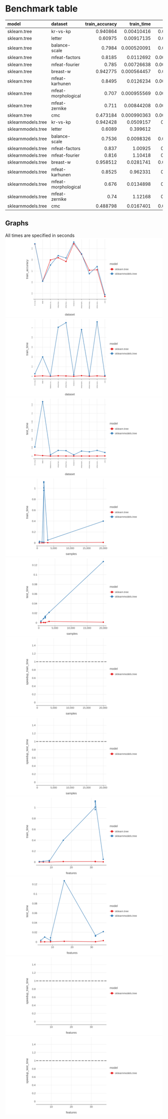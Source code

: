 # Benchmark table
| model              | dataset             |   train_accuracy |   train_time |   test_time |   samples |   features |
|:-------------------|:--------------------|-----------------:|-------------:|------------:|----------:|-----------:|
| sklearn.tree       | kr-vs-kp            |         0.940864 |  0.00410416  | 0.00273403  |      3196 |         36 |
| sklearn.tree       | letter              |         0.60975  |  0.00917135  | 0.00132763  |     20000 |         16 |
| sklearn.tree       | balance-scale       |         0.7984   |  0.000520091 | 0.00024768  |       625 |          4 |
| sklearn.tree       | mfeat-factors       |         0.8185   |  0.0112692   | 0.000588176 |      2000 |         32 |
| sklearn.tree       | mfeat-fourier       |         0.785    |  0.00726638  | 0.000441922 |      2000 |         32 |
| sklearn.tree       | breast-w            |         0.942775 |  0.000564457 | 0.00027991  |       699 |          9 |
| sklearn.tree       | mfeat-karhunen      |         0.8495   |  0.0126234   | 0.000410846 |      2000 |         32 |
| sklearn.tree       | mfeat-morphological |         0.707    |  0.000955569 | 0.000343298 |      2000 |          6 |
| sklearn.tree       | mfeat-zernike       |         0.711    |  0.00844208  | 0.000387238 |      2000 |         32 |
| sklearn.tree       | cmc                 |         0.473184 |  0.000990363 | 0.000612134 |      1473 |          9 |
| sklearnmodels.tree | kr-vs-kp            |         0.942428 |  0.0509157   | 0.0214751   |      3196 |         36 |
| sklearnmodels.tree | letter              |         0.6089   |  0.399612    | 0.127368    |     20000 |         16 |
| sklearnmodels.tree | balance-scale       |         0.7536   |  0.0098326   | 0.00326521  |       625 |          4 |
| sklearnmodels.tree | mfeat-factors       |         0.837    |  1.00925     | 0.0134479   |      2000 |         32 |
| sklearnmodels.tree | mfeat-fourier       |         0.816    |  1.10418     | 0.0128703   |      2000 |         32 |
| sklearnmodels.tree | breast-w            |         0.958512 |  0.0281741   | 0.00314534  |       699 |          9 |
| sklearnmodels.tree | mfeat-karhunen      |         0.8525   |  0.962331    | 0.0119592   |      2000 |         32 |
| sklearnmodels.tree | mfeat-morphological |         0.676    |  0.0134898   | 0.0101491   |      2000 |          6 |
| sklearnmodels.tree | mfeat-zernike       |         0.74     |  1.12168     | 0.0134562   |      2000 |         32 |
| sklearnmodels.tree | cmc                 |         0.488798 |  0.0167401   | 0.00861554  |      1473 |          9 |
## Graphs
 All times are specified in seconds
![alt](openml_cc18_AMDRyzen51600Six-CoreProcessor_train_accuracy.png)![alt](openml_cc18_AMDRyzen51600Six-CoreProcessor_train_time.png)![alt](openml_cc18_AMDRyzen51600Six-CoreProcessor_test_time.png)![alt](openml_cc18_AMDRyzen51600Six-CoreProcessor_samples_train_time.png)![alt](openml_cc18_AMDRyzen51600Six-CoreProcessor_samples_test_time.png)![alt](openml_cc18_AMDRyzen51600Six-CoreProcessor_samples_speedup_train_time.png)![alt](openml_cc18_AMDRyzen51600Six-CoreProcessor_samples_speedup_test_time.png)![alt](openml_cc18_AMDRyzen51600Six-CoreProcessor_features_train_time.png)![alt](openml_cc18_AMDRyzen51600Six-CoreProcessor_features_test_time.png)![alt](openml_cc18_AMDRyzen51600Six-CoreProcessor_features_speedup_train_time.png)![alt](openml_cc18_AMDRyzen51600Six-CoreProcessor_features_speedup_test_time.png)
